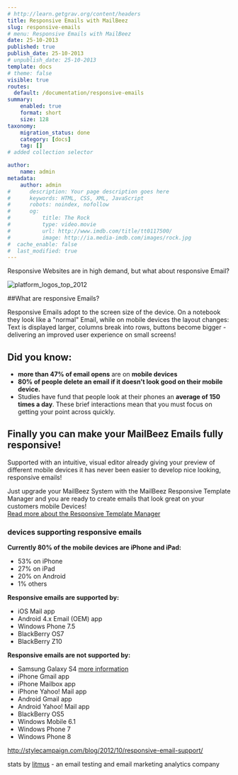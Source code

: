 ```yaml
---
# http://learn.getgrav.org/content/headers
title: Responsive Emails with MailBeez
slug: responsive-emails
# menu: Responsive Emails with MailBeez
date: 25-10-2013
published: true
publish_date: 25-10-2013
# unpublish_date: 25-10-2013
template: docs
# theme: false
visible: true
routes:
  default: /documentation/responsive-emails
summary:
    enabled: true
    format: short
    size: 128
taxonomy:
    migration_status: done
    category: [docs]
    tag: []
# added collection selector

author:
    name: admin
metadata:
    author: admin
#      description: Your page description goes here
#      keywords: HTML, CSS, XML, JavaScript
#      robots: noindex, nofollow
#      og:
#          title: The Rock
#          type: video.movie
#          url: http://www.imdb.com/title/tt0117500/
#          image: http://ia.media-imdb.com/images/rock.jpg
#  cache_enable: false
#  last_modified: true
---
```


Responsive Websites are in high demand, but what about responsive Email?

 ![](http://www.mailbeez.com/images/responsive.png "platform_logos_top_2012") 

##What are responsive Emails?
  
Responsive Emails adopt to the screen size of the device. On a notebook they look like a "normal" Email, while on mobile devices the layout changes: Text is displayed larger, columns break into rows, buttons become bigger - delivering an improved user experience on small screens! 


## Did you know:

- **more than 47% of email opens** are on **mobile devices**
- **80% of people delete an email if it doesn't look good on their mobile device.**
- Studies have fund that people look at their phones an **average of 150 times a day**. These brief interactions mean that you must focus on getting your point across quickly.

## Finally you can make your MailBeez Emails fully responsive!

Supported with an intuitive, visual editor already giving your preview of different mobile devices it has never been easier to develop nice looking, responsive emails!

Just upgrade your MailBeez System with the MailBeez Responsive Template Manager and you are ready to create emails that look great on your customers mobile Devices!   
[Read more about the Responsive Template Manager](/documentation/mailbeez/config_tmplmngr)

### devices supporting responsive emails

**Currently 80% of the mobile devices are iPhone and iPad:**

- 53% on iPhone
- 27% on iPad
- 20% on Android
- 1% others

**Responsive emails are supported by:**

- iOS Mail app
- Android 4.x Email (OEM) app
- Windows Phone 7.5
- BlackBerry OS7
- BlackBerry Z10

**Responsive emails are not supported by:**

- Samsung Galaxy S4 [more information](https://www.campaignmonitor.com/forums/topic/7827/media-query-not-working-on-samsung-galaxy-s4/)
- iPhone Gmail app
- iPhone Mailbox app
- iPhone Yahoo! Mail app
- Android Gmail app
- Android Yahoo! Mail app
- BlackBerry OS5
- Windows Mobile 6.1
- Windows Phone 7
- Windows Phone 8

<http://stylecampaign.com/blog/2012/10/responsive-email-support/>

stats by [litmus](http://www.litmus.com) - an email testing and email marketing analytics company
